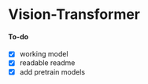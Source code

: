 # Vision-Transformer

#### To-do
- [x] working model
- [x] readable readme
- [x] add pretrain models